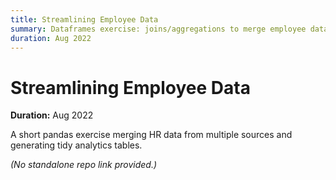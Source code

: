 ```yaml
---
title: Streamlining Employee Data
summary: Dataframes exercise: joins/aggregations to merge employee data from multiple sources.
duration: Aug 2022
---
```


# Streamlining Employee Data

**Duration:** Aug 2022

A short pandas exercise merging HR data from multiple sources and generating tidy analytics tables.

*(No standalone repo link provided.)*


